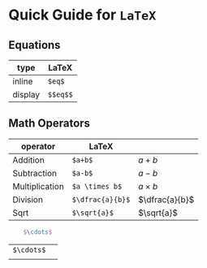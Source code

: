 # Quick Guide for ```LaTeX```

## Equations

| type    | LaTeX    |
|---------|----------|
| inline  | `$eq$`   |
| display | `$$eq$$` |

## Math Operators

| operator       | LaTeX            |                |
|----------------|------------------|----------------|
| Addition       | `$a+b$`          | $a+b$          |
| Subtraction    | `$a-b$`          | $a-b$          |
| Multiplication | `$a \times b$`   | $a \times b$   |
| Division       | `$\dfrac{a}{b}$` | $\dfrac{a}{b}$ |
| Sqrt           | `$\sqrt{a}$`     | $\sqrt{a}$     |

```latex
    $\cdots$
```

|            | |
|------------|-|
| `$\cdots$` | |
|            | |

